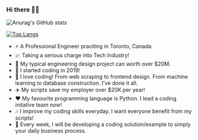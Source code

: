 ### Hi there 👋👋


![Anurag's GitHub stats](https://github-readme-stats.vercel.app/api?username=DelinM&show_icons=true&theme=cobalt)

[![Top Langs](https://github-readme-stats.vercel.app/api/top-langs/?username=DelinM&langs_count=8)](https://github.com/anuraghazra/github-readme-stats)


- :zap: A Professional Engineer praciting in Toronto, Canada.
- 📈 Taking a serious charge into Tech Industry! 
- 🎢 My typical engineering design project can worth over $20M.
- :star2: I started coding in 2019!  
- 🎢 I love coding! From web scraping to frontend design. From machine learning to database construction. I've done it all. 
- ✈️ My scripts save my employer over $20K per year!
- ♥️ My favourite programming language is Python. I lead a coding initative team now!
- 🎶 I improve my coding skills everyday. I want everyone benefit from my scripts! 
- 🔭 Every week, I will be developing a coding solution/example to simply your daily business process.

